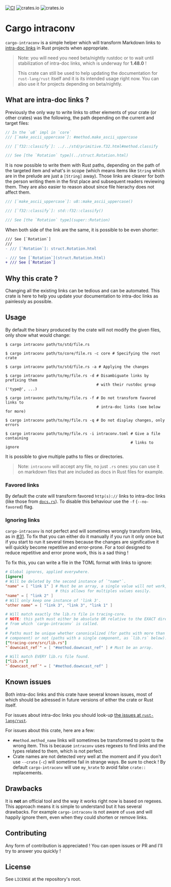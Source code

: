 [![CI](https://github.com/poliorcetics/cargo-intraconv/workflows/ci/badge.svg)](https://github.com/poliorcetics/cargo-intraconv/actions)
![crates.io](https://img.shields.io/crates/v/cargo-intraconv)
![crates.io](https://img.shields.io/crates/l/cargo-intraconv)

# Cargo intraconv

`cargo-intraconv` is a simple helper which will transform Markdown links to
[intra-doc links] in Rust projects when appropriate.

> Note: you will need you need beta/nightly rustdoc or to wait until
> stabilization of intra-doc links, which is underway for **1.48.0** !
>
> This crate can still be used to help updating the documentation for
> `rust-lang/rust` itself and it is its intended usage right now. You can
> also use it for projects depending on beta/nightly.

[intra-doc links]: https://doc.rust-lang.org/nightly/rustdoc/unstable-features.html#linking-to-items-by-type

## What are intra-doc links ?

Previously the only way to write links to other elements of your crate (or other
crates) was the following, the path depending on the current and target files:

```rust
// In the `u8` impl in `core`
/// [`make_ascii_uppercase`]: #method.make_ascii_uppercase

/// [`f32::classify`]: ../../std/primitive.f32.html#method.classify

/// See [the `Rotation` type](../struct.Rotation.html)
```

It is now possible to write them with Rust paths, depending on the path of the
targeted item and what's in scope (which means items like `String` which are in
the prelude are just a `[String]` away). Those links are clearer for both
the person writing them in the first place and subsequent readers reviewing them.
They are also easier to reason about since file hierachy does not affect them.

```rust
/// [`make_ascii_uppercase`]: u8::make_ascii_uppercase()

/// [`f32::classify`]: std::f32::classify()

/// See [the `Rotation` type](super::Rotation)
```

When both side of the link are the same, it is possible to be even shorter:

```diff
/// See [`Rotation`]
///
- /// [`Rotation`]: struct.Rotation.html

- /// See [`Rotation`](struct.Rotation.html)
+ /// See [`Rotation`]
```

## Why this crate ?

Changing all the existing links can be tedious and can be automated. This crate
is here to help you update your documentation to intra-doc links as painlessly
as possible.

## Usage

By default the binary produced by the crate will not modify the given files,
only show what would change:

```shell
$ cargo intraconv path/to/std/file.rs

$ cargo intraconv path/to/core/file.rs -c core # Specifying the root crate

$ cargo intraconv path/to/std/file.rs -a # Applying the changes

$ cargo intraconv path/to/my/file.rs -d # Disambiguate links by prefixing them
                                        # with their rustdoc group ('type@', ...)

$ cargo intravonc path/to/my/file.rs -f # Do not transform favored links to
                                        # intra-doc links (see below for more)

$ cargo intraconv path/to/my/file.rs -q # Do not display changes, only errors

$ cargo intraconv path/to/my/file.rs -i intraconv.toml # Give a file containing
                                                       # links to ignore 
```

It is possible to give multiple paths to files or directories.

> Note: `intraconv` will accept any file, no just `.rs` ones: you can use it
> on markdown files that are included as docs in Rust files for example.

### Favored links

By default the crate will transform favored `http(s)://` links to intra-doc
links (like those from [`docs.rs`](https://docs.rs)). To disable this behaviour
use the `-f` (`--no-favored`) flag.

### Ignoring links

`cargo-intraconv` is not perfect and will sometimes wrongly transform links,
as in [#31]. To fix that you can either do it manually if you run it only once
but if you start to run it several times because the changes are significative
it will quickly become repetitive and error-prone. For a tool designed to
reduce repetitive and error prone work, this is a sad thing !

To fix this, you can write a file in the TOML format with links to ignore:

```toml
# Global ignores, applied everywhere.
[ignore]
# Will be deleted by the second instance of `"name"`.
"name" = [ "link 1" ] # Must be an array, a single value will not work,
                      # this allows for multiples values easily.
"name" = [ "link 2" ]
# Will only keep one instance of 'link 3'.
"other name" = [ "link 3", "link 3", "link 1" ]

# Will match exactly the lib.rs file in tracing-core.
# NOTE: this path must either be absolute OR relative to the EXACT directory
# from which `cargo-intraconv` is called.
#
# Paths must be unique whether canonicalized (for paths with more than one
# component) or not (paths with a single component, as `lib.rs` below).
["tracing-core/src/lib.rs"]
"`downcast_ref`" = [ "#method.downcast_ref" ] # Must be an array.

# Will match EVERY lib.rs file found.
["lib.rs"]
"`downcast_ref`" = [ "#method.downcast_ref" ]
```

[#31]: https://github.com/poliorcetics/cargo-intraconv/issues/31

## Known issues

Both intra-doc links and this crate have several known issues, most of which
should be adressed in future versions of either the crate or Rust itself.

For issues about intra-doc links you should look-up [the issues at `rust-lang/rust`].

For issues about this crate, here are a few:

  - `#method.method_name` links will sometimes be transformed to point to the
    wrong item. This is because `intraconv` uses regexes to find links and the
    types related to them, which is not perfect.
  - Crate names are not detected very well at the moment and if you don't use
    `--crate` (`-c`) will sometime fail in strange ways. Be sure to check !
    By default `cargo-intraconv` will use `my_krate` to avoid false `crate::`
    replacements.

[the issues at `rust-lang/rust`]: https://github.com/rust-lang/rust/issues?q=is%3Aopen+label%3AA-intra-doc-links+label%3AC-bug

## Drawbacks

It is **not** an official tool and the way it works right now is based on regexes.
This approach means it is simple to understand but it has several drawbacks.
For example `cargo-intraconv` is not aware of `use`s and will happily ignore them,
even when they could shorten or remove links.

## Contributing

Any form of contribution is appreciated ! You can open issues or PR and I'll
try to answer you quickly !

## License

See `LICENSE` at the repository's root.
